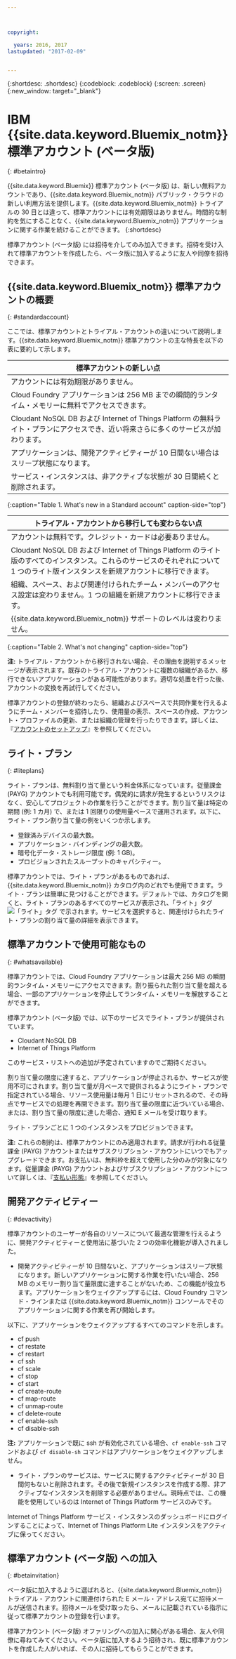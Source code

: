 ```yaml
---



copyright:

  years: 2016, 2017
lastupdated: "2017-02-09"


---
```


{:shortdesc: .shortdesc}
{:codeblock: .codeblock}
{:screen: .screen}
{:new_window: target="_blank"}

# IBM {{site.data.keyword.Bluemix_notm}} 標準アカウント (ベータ版) 
{: #betaintro}

{{site.data.keyword.Bluemix}} 標準アカウント (ベータ版) は、新しい無料アカウントであり、{{site.data.keyword.Bluemix_notm}} パブリック・クラウドの新しい利用方法を提供します。{{site.data.keyword.Bluemix_notm}} トライアルの 30 日とは違って、標準アカウントには有効期限はありません。時間的な制約を気にすることなく、{{site.data.keyword.Bluemix_notm}} アプリケーションに関する作業を続けることができます。
{:shortdesc}

標準アカウント (ベータ版) には招待を介してのみ加入できます。招待を受け入れて標準アカウントを作成したら、ベータ版に加入するように友人や同僚を招待できます。  

## {{site.data.keyword.Bluemix_notm}} 標準アカウントの概要
{: #standardaccount}

ここでは、標準アカウントとトライアル・アカウントの違いについて説明します。{{site.data.keyword.Bluemix_notm}} 標準アカウントの主な特長を以下の表に要約して示します。 

|標準アカウントの新しい点 |    
|-----------------|
| アカウントには有効期限がありません。 |
| Cloud Foundry アプリケーションは 256 MB までの瞬間的ランタイム・メモリーに無料でアクセスできます。 |
| Cloudant NoSQL DB および Internet of Things Platform の無料ライト・プランにアクセスでき、近い将来さらに多くのサービスが加わります。 |
| アプリケーションは、開発アクティビティーが 10 日間ない場合はスリープ状態になります。 |
| サービス・インスタンスは、非アクティブな状態が 30 日間続くと削除されます。 |
{:caption="Table 1. What's new in a Standard account" caption-side="top"}

|トライアル・アカウントから移行しても変わらない点 | 
|-----------------|
|アカウントは無料です。クレジット・カードは必要ありません。 |
|Cloudant NoSQL DB および Internet of Things Platform のライト版のすべてのインスタンス。これらのサービスのそれぞれについて 1 つのライト版インスタンスを新規アカウントに移行できます。 |
|組織、スペース、および関連付けられたチーム・メンバーのアクセス設定は変わりません。1 つの組織を新規アカウントに移行できます。 |
|{{site.data.keyword.Bluemix_notm}} サポートのレベルは変わりません。 |
{:caption="Table 2. What's not changing" caption-side="top"}

**注:** トライアル・アカウントから移行されない場合、その理由を説明するメッセージが表示されます。既存のトライアル・アカウントに複数の組織があるか、移行できないアプリケーションがある可能性があります。適切な処置を行った後、アカウントの変換を再試行してください。

標準アカウントの登録が終わったら、組織およびスペースで共同作業を行えるようにチーム・メンバーを招待したり、使用量の表示、スペースの作成、アカウント・プロファイルの更新、または組織の管理を行ったりできます。詳しくは、『[アカウントのセットアップ](/docs/admin/adminpublic.html#account)』を参照してください。

## ライト・プラン
{: #liteplans}
   
ライト・プランは、無料割り当て量という料金体系になっています。従量課金 (PAYG) アカウントでも利用可能です。偶発的に請求が発生するというリスクはなく、安心してプロジェクトの作業を行うことができます。割り当て量は特定の期間 (例: 1 カ月) で、または 1 回限りの使用量ベースで運用されます。以下に、ライト・プラン割り当て量の例をいくつか示します。

<ul>
<li>登録済みデバイスの最大数。</li>
<li>アプリケーション・バインディングの最大数。</li>
<li>暗号化データ・ストレージ限度 (例: 1 GB)。</li>
<li>プロビジョンされたスループットのキャパシティー。</li>
</ul> 

標準アカウントでは、ライト・プランがあるものであれば、{{site.data.keyword.Bluemix_notm}} カタログ内のどれでも使用できます。ライト・プランは簡単に見つけることができます。デフォルトでは、カタログを開くと、ライト・プランのあるすべてのサービスが表示され、「ライト」タグ ![「ライト」タグ](../icons/Lite.svg) で示されます。サービスを選択すると、関連付けられたライト・プランの割り当て量の詳細を表示できます。

## 標準アカウントで使用可能なもの
{: #whatsavailable}

標準アカウントでは、Cloud Foundry アプリケーションは最大 256 MB の瞬間的ランタイム・メモリーにアクセスできます。割り振られた割り当て量を超える場合、一部のアプリケーションを停止してランタイム・メモリーを解放することができます。 

標準アカウント (ベータ版) では、以下のサービスでライト・プランが提供されています。

<ul>
<li>Cloudant NoSQL DB</li>
<li>Internet of Things Platform</li>
</ul>

このサービス・リストへの追加が予定されていますのでご期待ください。

割り当て量の限度に達すると、アプリケーションが停止されるか、サービスが使用不可にされます。割り当て量が月ベースで提供されるようにライト・プランで指定されている場合、リソース使用量は毎月 1 日にリセットされるので、その時点でサービスでの処理を再開できます。割り当て量の限度に近づいている場合、または、割り当て量の限度に達した場合、通知 E メールを受け取ります。 

ライト・プランごとに 1 つのインスタンスをプロビジョンできます。 

**注:** これらの制約は、標準アカウントにのみ適用されます。請求が行われる従量課金 (PAYG) アカウントまたはサブスクリプション・アカウントにいつでもアップグレードできます。お支払いは、無料枠を超えて使用した分のみが対象になります。従量課金 (PAYG) アカウントおよびサブスクリプション・アカウントについて詳しくは、『[支払い形態](/docs/pricing/index.html#pay-accounts)』を参照してください。

## 開発アクティビティー
{: #devactivity}

標準アカウントのユーザーが各自のリソースについて最適な管理を行えるように、開発アクティビティーと使用法に基づいた 2 つの効率化機能が導入されました。

 * 開発アクティビティーが 10 日間ないと、アプリケーションはスリープ状態になります。新しいアプリケーションに関する作業を行いたい場合、256 MB のメモリー割り当て量限度に達することがないため、この機能が役立ちます。アプリケーションをウェイクアップするには、Cloud Foundry コマンド・ラインまたは {{site.data.keyword.Bluemix_notm}} コンソールでそのアプリケーションに関する作業を再び開始します。 
 
 以下に、アプリケーションをウェイクアップするすべてのコマンドを示します。
  * cf push
  * cf restate
  * cf restart
  * cf ssh
  * cf scale
  * cf stop
  * cf start
  * cf create-route
  * cf map-route
  * cf unmap-route
  * cf delete-route
  * cf enable-ssh
  * cf disable-ssh

 **注:** アプリケーションで既に ssh が有効化されている場合、`cf enable-ssh` コマンドおよび `cf disable-sh` コマンドはアプリケーションをウェイクアップしません。 

 * ライト・プランのサービスは、サービスに関するアクティビティーが 30 日間何もないと削除されます。その後で新規インスタンスを作成する際、非アクティブなインスタンスを削除する必要がありません。現時点では、この機能を使用しているのは Internet of Things Platform サービスのみです。 
 
 Internet of Things Platform サービス・インスタンスのダッシュボードにログインすることによって、Internet of Things Platform Lite インスタンスをアクティブに保ってください。
 
## 標準アカウント (ベータ版) への加入
{: #betainvitation}

ベータ版に加入するように選ばれると、{{site.data.keyword.Bluemix_notm}} トライアル・アカウントに関連付けられた E メール・アドレス宛てに招待メールが送信されます。招待メールを受け取ったら、メールに記載されている指示に従って標準アカウントの登録を行います。 

標準アカウント (ベータ版) オファリングへの加入に関心がある場合、友人や同僚に尋ねてみてください。ベータ版に加入するよう招待され、既に標準アカウントを作成した人がいれば、その人に招待してもらうことができます。 
